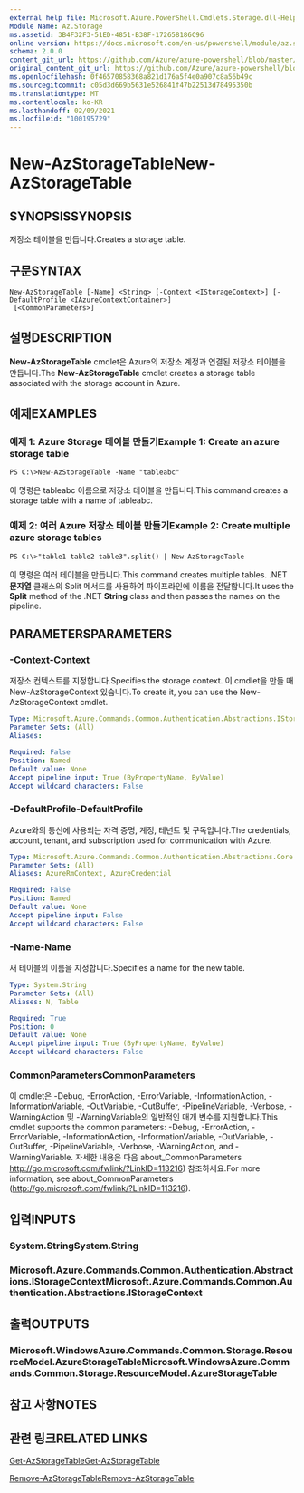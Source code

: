 ```yaml
---
external help file: Microsoft.Azure.PowerShell.Cmdlets.Storage.dll-Help.xml
Module Name: Az.Storage
ms.assetid: 3B4F32F3-51ED-4851-B38F-172658186C96
online version: https://docs.microsoft.com/en-us/powershell/module/az.storage/new-azstoragetable
schema: 2.0.0
content_git_url: https://github.com/Azure/azure-powershell/blob/master/src/Storage/Storage.Management/help/New-AzStorageTable.md
original_content_git_url: https://github.com/Azure/azure-powershell/blob/master/src/Storage/Storage.Management/help/New-AzStorageTable.md
ms.openlocfilehash: 0f46570858368a821d176a5f4e0a907c8a56b49c
ms.sourcegitcommit: c05d3d669b5631e526841f47b22513d78495350b
ms.translationtype: MT
ms.contentlocale: ko-KR
ms.lasthandoff: 02/09/2021
ms.locfileid: "100195729"
---
```

# <span data-ttu-id="e98ea-101">New-AzStorageTable</span><span class="sxs-lookup"><span data-stu-id="e98ea-101">New-AzStorageTable</span></span>

## <span data-ttu-id="e98ea-102">SYNOPSIS</span><span class="sxs-lookup"><span data-stu-id="e98ea-102">SYNOPSIS</span></span>
<span data-ttu-id="e98ea-103">저장소 테이블을 만듭니다.</span><span class="sxs-lookup"><span data-stu-id="e98ea-103">Creates a storage table.</span></span>

## <span data-ttu-id="e98ea-104">구문</span><span class="sxs-lookup"><span data-stu-id="e98ea-104">SYNTAX</span></span>

```
New-AzStorageTable [-Name] <String> [-Context <IStorageContext>] [-DefaultProfile <IAzureContextContainer>]
 [<CommonParameters>]
```

## <span data-ttu-id="e98ea-105">설명</span><span class="sxs-lookup"><span data-stu-id="e98ea-105">DESCRIPTION</span></span>
<span data-ttu-id="e98ea-106">**New-AzStorageTable** cmdlet은 Azure의 저장소 계정과 연결된 저장소 테이블을 만듭니다.</span><span class="sxs-lookup"><span data-stu-id="e98ea-106">The **New-AzStorageTable** cmdlet creates a storage table associated with the storage account in Azure.</span></span>

## <span data-ttu-id="e98ea-107">예제</span><span class="sxs-lookup"><span data-stu-id="e98ea-107">EXAMPLES</span></span>

### <span data-ttu-id="e98ea-108">예제 1: Azure Storage 테이블 만들기</span><span class="sxs-lookup"><span data-stu-id="e98ea-108">Example 1: Create an azure storage table</span></span>
```
PS C:\>New-AzStorageTable -Name "tableabc"
```

<span data-ttu-id="e98ea-109">이 명령은 tableabc 이름으로 저장소 테이블을 만듭니다.</span><span class="sxs-lookup"><span data-stu-id="e98ea-109">This command creates a storage table with a name of tableabc.</span></span>

### <span data-ttu-id="e98ea-110">예제 2: 여러 Azure 저장소 테이블 만들기</span><span class="sxs-lookup"><span data-stu-id="e98ea-110">Example 2: Create multiple azure storage tables</span></span>
```
PS C:\>"table1 table2 table3".split() | New-AzStorageTable
```

<span data-ttu-id="e98ea-111">이 명령은 여러 테이블을 만듭니다.</span><span class="sxs-lookup"><span data-stu-id="e98ea-111">This command creates multiple tables.</span></span>
<span data-ttu-id="e98ea-112">.NET **문자열** 클래스의 Split  메서드를 사용하여 파이프라인에 이름을 전달합니다.</span><span class="sxs-lookup"><span data-stu-id="e98ea-112">It uses the **Split** method of the .NET **String** class and then passes the names on the pipeline.</span></span>

## <span data-ttu-id="e98ea-113">PARAMETERS</span><span class="sxs-lookup"><span data-stu-id="e98ea-113">PARAMETERS</span></span>

### <span data-ttu-id="e98ea-114">-Context</span><span class="sxs-lookup"><span data-stu-id="e98ea-114">-Context</span></span>
<span data-ttu-id="e98ea-115">저장소 컨텍스트를 지정합니다.</span><span class="sxs-lookup"><span data-stu-id="e98ea-115">Specifies the storage context.</span></span>
<span data-ttu-id="e98ea-116">이 cmdlet을 만들 때 New-AzStorageContext 있습니다.</span><span class="sxs-lookup"><span data-stu-id="e98ea-116">To create it, you can use the New-AzStorageContext cmdlet.</span></span>

```yaml
Type: Microsoft.Azure.Commands.Common.Authentication.Abstractions.IStorageContext
Parameter Sets: (All)
Aliases:

Required: False
Position: Named
Default value: None
Accept pipeline input: True (ByPropertyName, ByValue)
Accept wildcard characters: False
```

### <span data-ttu-id="e98ea-117">-DefaultProfile</span><span class="sxs-lookup"><span data-stu-id="e98ea-117">-DefaultProfile</span></span>
<span data-ttu-id="e98ea-118">Azure와의 통신에 사용되는 자격 증명, 계정, 테넌트 및 구독입니다.</span><span class="sxs-lookup"><span data-stu-id="e98ea-118">The credentials, account, tenant, and subscription used for communication with Azure.</span></span>

```yaml
Type: Microsoft.Azure.Commands.Common.Authentication.Abstractions.Core.IAzureContextContainer
Parameter Sets: (All)
Aliases: AzureRmContext, AzureCredential

Required: False
Position: Named
Default value: None
Accept pipeline input: False
Accept wildcard characters: False
```

### <span data-ttu-id="e98ea-119">-Name</span><span class="sxs-lookup"><span data-stu-id="e98ea-119">-Name</span></span>
<span data-ttu-id="e98ea-120">새 테이블의 이름을 지정합니다.</span><span class="sxs-lookup"><span data-stu-id="e98ea-120">Specifies a name for the new table.</span></span>

```yaml
Type: System.String
Parameter Sets: (All)
Aliases: N, Table

Required: True
Position: 0
Default value: None
Accept pipeline input: True (ByPropertyName, ByValue)
Accept wildcard characters: False
```

### <span data-ttu-id="e98ea-121">CommonParameters</span><span class="sxs-lookup"><span data-stu-id="e98ea-121">CommonParameters</span></span>
<span data-ttu-id="e98ea-122">이 cmdlet은 -Debug, -ErrorAction, -ErrorVariable, -InformationAction, -InformationVariable, -OutVariable, -OutBuffer, -PipelineVariable, -Verbose, -WarningAction 및 -WarningVariable의 일반적인 매개 변수를 지원합니다.</span><span class="sxs-lookup"><span data-stu-id="e98ea-122">This cmdlet supports the common parameters: -Debug, -ErrorAction, -ErrorVariable, -InformationAction, -InformationVariable, -OutVariable, -OutBuffer, -PipelineVariable, -Verbose, -WarningAction, and -WarningVariable.</span></span> <span data-ttu-id="e98ea-123">자세한 내용은 다음 about_CommonParameters http://go.microsoft.com/fwlink/?LinkID=113216) 참조하세요.</span><span class="sxs-lookup"><span data-stu-id="e98ea-123">For more information, see about_CommonParameters (http://go.microsoft.com/fwlink/?LinkID=113216).</span></span>

## <span data-ttu-id="e98ea-124">입력</span><span class="sxs-lookup"><span data-stu-id="e98ea-124">INPUTS</span></span>

### <span data-ttu-id="e98ea-125">System.String</span><span class="sxs-lookup"><span data-stu-id="e98ea-125">System.String</span></span>

### <span data-ttu-id="e98ea-126">Microsoft.Azure.Commands.Common.Authentication.Abstractions.IStorageContext</span><span class="sxs-lookup"><span data-stu-id="e98ea-126">Microsoft.Azure.Commands.Common.Authentication.Abstractions.IStorageContext</span></span>

## <span data-ttu-id="e98ea-127">출력</span><span class="sxs-lookup"><span data-stu-id="e98ea-127">OUTPUTS</span></span>

### <span data-ttu-id="e98ea-128">Microsoft.WindowsAzure.Commands.Common.Storage.ResourceModel.AzureStorageTable</span><span class="sxs-lookup"><span data-stu-id="e98ea-128">Microsoft.WindowsAzure.Commands.Common.Storage.ResourceModel.AzureStorageTable</span></span>

## <span data-ttu-id="e98ea-129">참고 사항</span><span class="sxs-lookup"><span data-stu-id="e98ea-129">NOTES</span></span>

## <span data-ttu-id="e98ea-130">관련 링크</span><span class="sxs-lookup"><span data-stu-id="e98ea-130">RELATED LINKS</span></span>

[<span data-ttu-id="e98ea-131">Get-AzStorageTable</span><span class="sxs-lookup"><span data-stu-id="e98ea-131">Get-AzStorageTable</span></span>](./Get-AzStorageTable.md)

[<span data-ttu-id="e98ea-132">Remove-AzStorageTable</span><span class="sxs-lookup"><span data-stu-id="e98ea-132">Remove-AzStorageTable</span></span>](./Remove-AzStorageTable.md)



